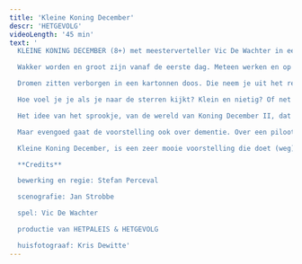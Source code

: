 ```yaml
---
title: 'Kleine Koning December'
descr: 'HETGEVOLG'
videoLength: '45 min'
text: '
  KLEINE KONING DECEMBER (8+) met meesterverteller Vic De Wachter in een regie en bewerking van Stefan Perceval.

  Wakker worden en groot zijn vanaf de eerste dag. Meteen werken en op het moment dat het niet meer gaat je kindertijd beleven tot je zo klein bent dat niemand je nog ziet. Je start het leven en je weet alles al, maar geleidelijk aan vergeet je. Dat gebeurt er in de droomwereld, de wereld van Kleine Koning December, de voorstelling van Stefan Perceval naar het sprookje Der kleine König Dezember van de Duitse schrijver Axel Hacke.  Een stuk dat kinderen aan het filosoferen doet slaan. Waar komen we vandaan? Wat gebeurt er als we dood gaan? Zijn we dan zo onzichtbaar klein geworden dat iedereen denkt dat je er niet meer bent terwijl je er eigenlijk nog wel bent? Of ben je dan toch gewoon weg? Hoe zou het zijn om onsterfelijk te zijn? Het zijn maar enkele vragen die Kleine Koning December aanraakt. Het beeld dat Hacke oproept is best prettig: geen zin hebben om naar je werk te gaan, heeft niets te maken met je humeur of de inhoud van je job. Het is een draak die je tegenhoudt om te gaan werken op kantoor …

  Dromen zitten verborgen in een kartonnen doos. Die neem je uit het rek, leg je naast je bed, doe je open, en dan ga je slapen en droom je de droom. Dat systeem werkt wel niet zoals een videotheek of Netflix of zo. Neen, je kan je droom niet kiezen, je moet jezelf ermee verrassen. Dromen over roeien naar het oneindige, dat deed Kleine Koning December die telkens wat krimpt hoe ouder ie wordt. Met de jaren worden de dromen dus groter. Zijn grootvader Koning Januari III was zelfs zo klein geworden dat je hem niet meer kon zien tussen al die dozen met dromen. “Maar hoe weet je dan zeker dat grootvader er niet meer is?” vraagt de verteller aan de koning die in zijn muur woont.  Vic De Wachter speelt de rol van koning en verteller en geeft zo een mooi, getrouw beeld van het kind dat in elk van ons schuilt.

  Hoe voel je je als je naar de sterren kijkt? Klein en nietig? Of net heel groot? Verteller en Koning December II houden er een andere visie op na.

  Het idee van het sprookje, van de wereld van Koning December II, dat je grotere dromen hebt naarmate je ouder wordt en op het einde van je leven nog enkel leeft in één grote droom is niet alleen erg romantisch. Het is ook een erg fijn beeld om het levenseinde te bekijken. Voor zover dat er is tenminste. Want wat weten we zeker? Is het leven wel eindig, of is het oneindig? Komen we terug (en bestaat er dus zoiets als reïncarnatie)?

  Maar evengoed gaat de voorstelling ook over dementie. Over een piloot die niet meer weet hoe hij moet vliegen met een straaljager en er dan maar mee door de stad rijdt en die ergens parkeert. Tot die ook niet meer weet hoe hij moet rijden met het ding.

  Kleine Koning December, is een zeer mooie voorstelling die doet (weg)dromen, mijmeren, filosoferen en het kind in jezelf oproept. Dat De Wachter een erg goede verteller is bewijst ie nog maar eens. En eigenlijk heeft Koning December II gewoon een punt wanneer die stelt: “bij ons komen de kinderjaren aan het eind van ons leven! Dat is iets waar je altijd naar uit kunt kijken. Bij ons is het plezanter dan bij u. Het spijt me voor u, voor u allemaal, eigenlijk.”

  **Credits**

  bewerking en regie: Stefan Perceval

  scenografie: Jan Strobbe

  spel: Vic De Wachter

  productie van HETPALEIS & HETGEVOLG

  huisfotograaf: Kris Dewitte'
---
```

